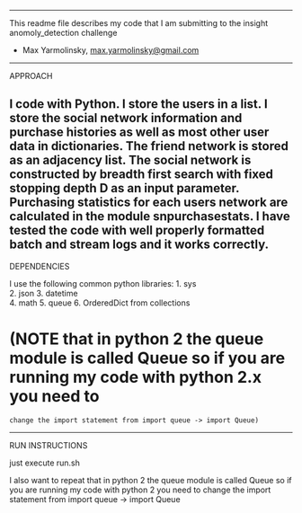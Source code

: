 -------------------------------------------------------------------------------------------------
This readme file describes my code that I am submitting to the insight anomoly_detection challenge
 - Max Yarmolinsky, max.yarmolinsky@gmail.com
-------------------------------------------------------------------------------------------------

APPROACH

I code with Python. I store the users in a list. I store the social network information and purchase histories 
as well as most other user data in dictionaries. The friend network is stored as an adjacency list. The social network is 
constructed by breadth first search with fixed stopping depth D as an input parameter. Purchasing 
statistics for each users network are calculated in the module snpurchasestats. I have tested the code with well properly formatted
batch and stream logs and it works correctly.
--------------------------------------------------------------------------------------------------------------------

DEPENDENCIES

I use the following common python libraries:
                                                    1. sys  
                                                    2. json
                                                    3. datetime               
                                                    4. math
                                                    5. queue 
                                                    6. OrderedDict  from collections                                                   
                                                    
 # (NOTE that in python 2 the queue module is called Queue so if you are running my code with python 2.x you need to
    change the import statement from import queue -> import Queue)
---------------------------------------------------------------------------------------------------------------------

RUN INSTRUCTIONS

just execute run.sh

I also want to repeat that in python 2 the queue module is called Queue so if you are running my code with python 2 you need to
    change the import statement from import queue -> import Queue
